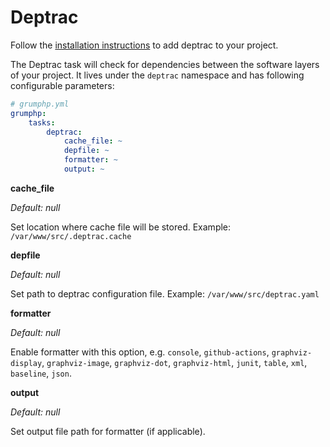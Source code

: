 # Deptrac

Follow the [installation instructions](https://qossmic.github.io/deptrac/#installation) to add deptrac to your 
project.

The Deptrac task will check for dependencies between the software layers of your project. It lives under the `deptrac` 
namespace and has following configurable parameters:


```yaml
# grumphp.yml
grumphp:
    tasks:
        deptrac:
            cache_file: ~
            depfile: ~
            formatter: ~
            output: ~
```

**cache_file**

*Default: null*

Set location where cache file will be stored. Example: `/var/www/src/.deptrac.cache`

**depfile**

*Default: null*

Set path to deptrac configuration file. Example: `/var/www/src/deptrac.yaml`

**formatter**

*Default: null*

Enable formatter with this option, e.g. `console`, `github-actions`, `graphviz-display`, `graphviz-image`, `graphviz-dot`, `graphviz-html`, `junit`, `table`, `xml`, `baseline`, `json`.

**output**

*Default: null*

Set output file path for formatter (if applicable).
